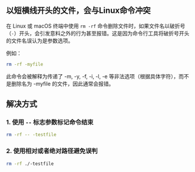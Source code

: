 ## 以短横线开头的文件，会与Linux命令冲突
在 Linux 或 macOS 终端中使用 `rm -rf` 命令删除文件时，如果文件名以破折号（`-`）开头，会引发意料之外的行为甚至报错。这是因为命令行工具将破折号开头的文件名误认为是参数选项。

例如：

```bash
rm -rf -myfile
```
此命令会被解释为传递了 -m, -y, -f, -i, -l, -e 等非法选项（根据具体字符），而不是删除名为 -myfile 的文件，因此通常会报错。

## 解决方式
### 1. 使用 `--` 标志参数标记命令结束
```bash
rm -rf -- -testfile
```

### 2. 使用相对或者绝对路径避免误判
```bash
rm -rf ./-testfile
```
